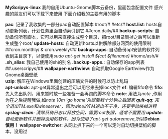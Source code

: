 **MyScripys-linux**
我的自用Ubuntu-Gnome脚本云备份，里面包含配置文件
感兴趣的朋友们可以下载下来使用
下面介绍我的主要有用的脚本


**pac**: 记录了我收集的一部分pac自动配置脚本
#root/#
#etc/#
**host.list**: hosts自动更新列表，计划任务里面自动索引到它
##cron.daily/##
**backup-scripts**: 自动备份所有脚本，它可以用来直接生成整个目录，把root/目录删掉之后可以重新生成整个root/
**update-hosts**: 自动更新hosts以供解除部分网页的使用限制
##cron.monthly/ & cron.weekly/##
**backup-apps**: 自动备份apt安装的软件列表到主目录下，以便使用*sudo apt-get install $(cat $filename)*
#home/ash/#
**.sh_alias**: 我自己使用的sh的别名
**.backup-apps.**: 自动保存的app列表
##.userscripys/##
**wallpaper-earthview**: 自动抓取Google Earthview作为Gnome桌面壁纸  
**uzip**: 解压在Windows里面创建的压缩文件的时候可以防止乱码  
**apt-unlock**: apt-get异常退出之后可以用它来去掉lock文件
**ef**: 编辑fifo命令
**fifo**: 先入先出队列，用来暂时放一些准备一会再跑的脚本命令
**note**: 用法为*note <time> <to-do>*,作用为在<time>之后提醒我做<to-do>,如*note 10m 'go home'*为提醒我十分钟之后回家
**quit-qq**: 完全退出TM.exe和wineserver，因为wine的TM退出不干净，还要手动杀掉进程
**syslog-clean**: 清除系统日志以释放空间，需要root权限，通常不需要用
**update**: 自动更新软件并删掉没用的软件，因为使用了*apt-get autoremove*,所以**Debian慎用！**
**wallpaper-switcher**: 从网上扒下来的一个可以定时自动切换壁纸的脚本，没用过
